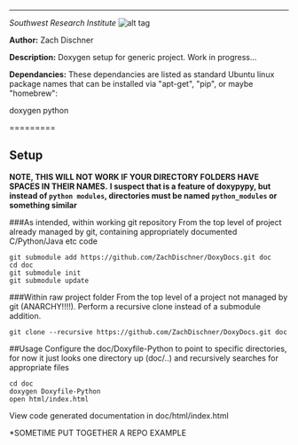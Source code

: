 -----

*Southwest Research Institute*
![alt tag](http://www.boulder.swri.edu/clark/swrilogo.gif)

**Author:** Zach Dischner

**Description:** Doxygen setup for generic project. Work in progress...

**Dependancies:** These dependancies are listed as standard Ubuntu linux package names that can be installed via "apt-get", "pip", or maybe "homebrew":

doxygen python

========= 

## Setup

**NOTE, THIS WILL NOT WORK IF YOUR DIRECTORY FOLDERS HAVE SPACES IN THEIR NAMES.**
**I suspect that is a feature of doxypypy, but instead of `python modules`, directories must be named `python_modules` or something similar**

###As intended, within working git repository
From the top level of project already managed by git, containing appropriately documented C/Python/Java etc code

	git submodule add https://github.com/ZachDischner/DoxyDocs.git doc
	cd doc
	git submodule init
	git submodule update

###Within raw project folder
From the top level of a project not managed by git (ANARCHY!!!!). Perform a recursive clone instead of a submodule addition. 

	git clone --recursive https://github.com/ZachDischner/DoxyDocs.git doc


##Usage
Configure the doc/Doxyfile-Python to point to specific directories, for now it just looks one directory up (doc/..) and recursively searches for appropriate files

	cd doc
	doxygen Doxyfile-Python
	open html/index.html

View code generated documentation in doc/html/index.html

*SOMETIME PUT TOGETHER A REPO EXAMPLE



